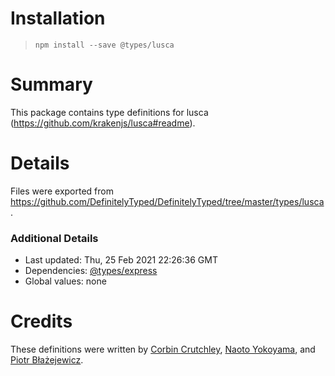 # Installation
> `npm install --save @types/lusca`

# Summary
This package contains type definitions for lusca (https://github.com/krakenjs/lusca#readme).

# Details
Files were exported from https://github.com/DefinitelyTyped/DefinitelyTyped/tree/master/types/lusca.

### Additional Details
 * Last updated: Thu, 25 Feb 2021 22:26:36 GMT
 * Dependencies: [@types/express](https://npmjs.com/package/@types/express)
 * Global values: none

# Credits
These definitions were written by [Corbin Crutchley](https://github.com/crutchcorn), [Naoto Yokoyama](https://github.com/builtinnya), and [Piotr Błażejewicz](https://github.com/peterblazejewicz).

